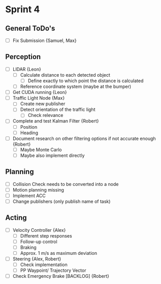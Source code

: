 # Sprint 4

## General ToDo's

- [ ] Fix Submission {Samuel, Max}

## Perception

- [ ] LIDAR {Leon}
  - [ ] Calculate distance to each detected object
    - [ ] Define exactly to which point the distance is calculated
  - [ ] Reference coordinate system (maybe at the bumper)
- [ ] Get CUDA running {Leon}
- [ ] Traffic Light Node {Max}
  - [ ] Create new publisher
  - [ ] Detect orientation of the traffic light
    - [ ] Check relevance
- [ ] Complete and test Kalman Filter {Robert}
  - [ ] Position
  - [ ] Heading
- [ ] Document research on other filtering options if not accurate enough {Robert}
  - [ ] Maybe Monte Carlo
  - [ ] Maybe also implement directly

## Planning

- [ ] Collision Check needs to be converted into a node
- [ ] Motion planning missing
- [ ] Implement ACC
- [ ] Change publishers (only publish name of task)

## Acting

- [ ] Velocity Controller {Alex}
  - [ ] Different step responses
  - [ ] Follow-up control
  - [ ] Braking
  - [ ] Approx. 1 m/s as maximum deviation
- [ ] Steering {Alex, Robert}
  - [ ] Check implementation
  - [ ] PP Waypoint/ Trajectory Vector
- [ ] Check Emergency Brake [BACKLOG] {Robert}
